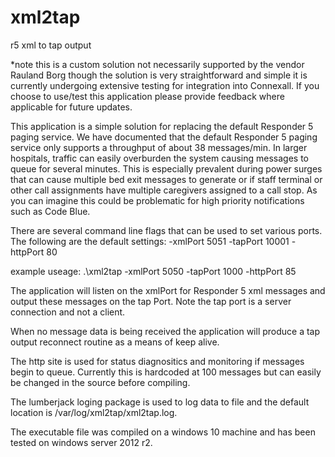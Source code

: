 # xml2tap
r5 xml to tap output

*note this is a custom solution not necessarily supported by the vendor Rauland Borg
though the solution is very straightforward and simple it is currently undergoing extensive testing for integration into 
Connexall.
If you choose to use/test this application please provide feedback where applicable for future updates.

This application is a simple solution for replacing the default Responder 5 paging service.
We have documented that the default Responder 5 paging service only supports a throughput of
about 38 messages/min.  In larger hospitals, traffic can easily overburden the system causing
messages to queue for several minutes.  This is especially prevalent during power surges that can cause multiple bed exit
messages to generate or if staff terminal or other call assignments have multiple caregivers assigned
to a call stop.  As you can imagine this could be problematic for high priority notifications such as Code Blue.

There are several command line flags that can be used to set various ports.
The following are the default settings:
-xmlPort 5051
-tapPort 10001
-httpPort 80

example useage: .\xml2tap -xmlPort 5050 -tapPort 1000 -httpPort 85


The application will listen on the xmlPort for Responder 5 xml messages and output these messages on the tap Port.
Note the tap port is a server connection and not a client.

When no message data is being received the application will produce a tap output reconnect routine as a means of keep alive.

The http site is used for status diagnositics and monitoring if messages begin to queue.  Currently this is hardcoded at 100 messages
but can easily be changed in the source before compiling.

The lumberjack loging package is used to log data to file and the default location is /var/log/xml2tap/xml2tap.log.

The executable file was compiled on a windows 10 machine and has been tested on windows server 2012 r2.



